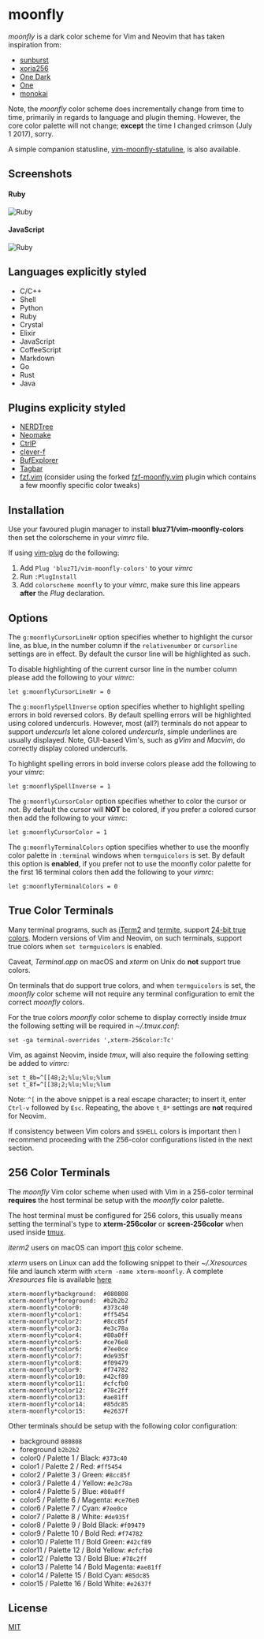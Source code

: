 moonfly
=======

*moonfly* is a dark color scheme for Vim and Neovim that has taken inspiration
from:

* [sunburst](http://vimcolors.com/177/Sunburst/dark)
* [xoria256](https://github.com/vim-scripts/xoria256.vim)
* [One Dark](https://github.com/atom/one-dark-syntax)
* [One](https://github.com/rakr/vim-one)
* [monokai](https://atom.io/themes/monokai)

Note, the *moonfly* color scheme does incrementally change from time to time,
primarily in regards to language and plugin theming. However, the core color
palette will not change; **except** the time I changed crimson (July 1 2017),
sorry.

A simple companion statusline,
[vim-moonfly-statuline](https://github.com/bluz71/vim-moonfly-statusline), is
also available.

Screenshots
-----------

#### Ruby
![Ruby](ruby_moonfly.png)

#### JavaScript

![Ruby](javascript_moonfly.png)

Languages explicitly styled
---------------------------

* C/C++
* Shell
* Python
* Ruby
* Crystal
* Elixir
* JavaScript
* CoffeeScript
* Markdown
* Go
* Rust
* Java

Plugins explicity styled
------------------------

* [NERDTree](https://github.com/scrooloose/nerdtree)
* [Neomake](https://github.com/neomake/neomake)
* [CtrlP](https://github.com/ctrlpvim/ctrlp.vim)
* [clever-f](https://github.com/rhysd/clever-f.vim)
* [BufExplorer](https://github.com/jlanzarotta/bufexplorer)
* [Tagbar](https://github.com/majutsushi/tagbar)
* [fzf.vim](https://github.com/junegunn/fzf.vim) (consider using the forked
    [fzf-moonfly.vim](https://github.com/bluz71/fzf-moonfly.vim) plugin which
    contains a few moonfly specific color tweaks)

Installation
------------

Use your favoured plugin manager to install **bluz71/vim-moonfly-colors** then
set the colorscheme in your *vimrc* file.

If using [vim-plug](https://github.com/junegunn/vim-plug) do the following:

1. Add `Plug 'bluz71/vim-moonfly-colors'` to your *vimrc*
2. Run `:PlugInstall`
3. Add `colorscheme moonfly` to your *vimrc*, make sure this line appears
   **after** the *Plug* declaration.

Options
-------

The `g:moonflyCursorLineNr` option specifies whether to highlight the cursor
line, as blue, in the number column if the `relativenumber` or `cursorline`
settings are in effect. By default the cursor line will be highlighted as such.

To disable highlighting of the current cursor line in the number column please
add the following to your *vimrc*:

```
let g:moonflyCursorLineNr = 0
```

The `g:moonflySpellInverse` option specifies whether to highlight spelling
errors in bold reversed colors. By default spelling errors will be highlighted
using colored undercurls. However, most (all?) terminals do not appear to
support *undercurls* let alone colored *undercurls*, simple underlines are
usually displayed. Note, GUI-based Vim's, such as *gVim* and *Macvim*, do
correctly display colored undercurls.

To highlight spelling errors in bold inverse colors please add the following to
your *vimrc*:

```
let g:moonflySpellInverse = 1
```

The `g:moonflyCursorColor` option specifies whether to color the cursor or not.
By default the cursor will **NOT** be colored, if you prefer a colored cursor
then add the following to your *vimrc*:

```
let g:moonflyCursorColor = 1
```

The `g:moonflyTerminalColors` option specifies whether to use the moonfly color
palette in `:terminal` windows when `termguicolors` is set. By default this
option is **enabled**, if you prefer not to use the moonfly color palette for
the first 16 terminal colors then add the following to your *vimrc*:

```
let g:moonflyTerminalColors = 0
```

True Color Terminals
--------------------

Many terminal programs, such as [iTerm2](http://www.iterm2.com) and
[termite](https://github.com/thestinger/termite), support
[24-bit true colors](https://gist.github.com/XVilka/8346728). Modern versions
of Vim and Neovim, on such terminals, support true colors when `set
termguicolors` is enabled.

Caveat, *Terminal.app* on macOS and *xterm* on Unix do **not** support true
colors.

On terminals that do support true colors, and when `termguicolors` is set,
the *moonfly* color scheme will not require any terminal configuration to emit
the correct *moonfly* colors.

For the true colors *moonfly* color scheme to display correctly inside *tmux*
the following setting will be required in *~/.tmux.conf*:

```
set -ga terminal-overrides ',xterm-256color:Tc'
```

Vim, as against Neovim, inside *tmux*, will also require the following setting
be added to *vimrc:*

```viml
set t_8b=^[[48;2;%lu;%lu;%lum
set t_8f=^[[38;2;%lu;%lu;%lum
```

Note: `^[` in the above snippet is a real escape character; to insert it,
enter `Ctrl-v` followed by `Esc`. Repeating, the above `t_8*` settings are
**not** required for Neovim.

If consistency between Vim colors and `$SHELL` colors is important then I
recommend proceeding with the 256-color configurations listed in the next
section.

256 Color Terminals
-------------------

The *moonfly* Vim color scheme when used with Vim in a 256-color terminal
**requires** the host terminal be setup with the *moonfly* color palette.

The host terminal must be configured for 256 colors, this usually means setting
the terminal's type to **xterm-256color** or **screen-256color** when used
inside [tmux](https://tmux.github.io/).

*iterm2* users on macOS can import [this](moonfly.itermcolors) color scheme.

*xterm* users on Linux can add the following snippet to their *~/.Xresources*
file and launch xterm with `xterm -name xterm-moonfly`. A complete
*Xresources* file is available
[here](https://github.com/bluz71/dotfiles/blob/master/Xresources)

```
xterm-moonfly*background:  #080808
xterm-moonfly*foreground:  #b2b2b2
xterm-moonfly*color0:      #373c40
xterm-moonfly*color1:      #ff5454
xterm-moonfly*color2:      #8cc85f
xterm-moonfly*color3:      #e3c78a
xterm-moonfly*color4:      #80a0ff
xterm-moonfly*color5:      #ce76e8
xterm-moonfly*color6:      #7ee0ce
xterm-moonfly*color7:      #de935f
xterm-moonfly*color8:      #f09479
xterm-moonfly*color9:      #f74782
xterm-moonfly*color10:     #42cf89
xterm-moonfly*color11:     #cfcfb0
xterm-moonfly*color12:     #78c2ff
xterm-moonfly*color13:     #ae81ff
xterm-moonfly*color14:     #85dc85
xterm-moonfly*color15:     #e2637f
```

Other terminals should be setup with the following color configuration:

* background `080808`
* foreground `b2b2b2`
* color0  / Palette 1  / Black:        `#373c40`
* color1  / Palette 2  / Red:          `#ff5454`
* color2  / Palette 3  / Green:        `#8cc85f`
* color3  / Palette 4  / Yellow:       `#e3c78a`
* color4  / Palette 5  / Blue:         `#80a0ff`
* color5  / Palette 6  / Magenta:      `#ce76e8`
* color6  / Palette 7  / Cyan:         `#7ee0ce`
* color7  / Palette 8  / White:        `#de935f`
* color8  / Palette 9  / Bold Black:   `#f09479`
* color9  / Palette 10 / Bold Red:     `#f74782`
* color10 / Palette 11 / Bold Green:   `#42cf89`
* color11 / Palette 12 / Bold Yellow:  `#cfcfb0`
* color12 / Palette 13 / Bold Blue:    `#78c2ff`
* color13 / Palette 14 / Bold Magenta: `#ae81ff`
* color14 / Palette 15 / Bold Cyan:    `#85dc85`
* color15 / Palette 16 / Bold White:   `#e2637f`

License
-------

[MIT](https://opensource.org/licenses/MIT)
